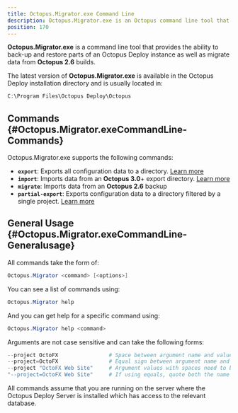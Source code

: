 ```yaml
---
title: Octopus.Migrator.exe Command Line
description: Octopus.Migrator.exe is an Octopus command line tool that provides the ability to back-up and restore parts of an Octopus Deploy instance as well as migrate data from 2.6 builds.
position: 170
---
```


**Octopus.Migrator.exe** is a command line tool that provides the ability to back-up and restore parts of an Octopus Deploy instance as well as migrate data from **Octopus 2.6** builds.

The latest version of **Octopus.Migrator.exe** is available in the Octopus Deploy installation directory and is usually located in:

```powershell
C:\Program Files\Octopus Deploy\Octopus
```

## Commands {#Octopus.Migrator.exeCommandLine-Commands}

Octopus.Migrator.exe supports the following commands:

- **`export`**: Exports all configuration data to a directory. [Learn more](/docs/octopus-rest-api/octopus.migrator.exe-command-line/export.md)
- **`import`**: Imports data from an **Octopus 3.0**+ export directory. [Learn more](/docs/octopus-rest-api/octopus.migrator.exe-command-line/import.md)
- **`migrate`**: Imports data from an **Octopus 2.6** backup
- **`partial-export`**: Exports configuration data to a directory filtered by a single project. [Learn more](/docs/octopus-rest-api/octopus.migrator.exe-command-line/partial-export.md)

## General Usage {#Octopus.Migrator.exeCommandLine-Generalusage}

All commands take the form of:

```powershell
Octopus.Migrator <command> [<options>]
```

You can see a list of commands using:

```powershell
Octopus.Migrator help
```

And you can get help for a specific command using:

```powershell
Octopus.Migrator help <command>
```

Arguments are not case sensitive and can take the following forms:

```powershell
--project OctoFX                # Space between argument name and value
--project=OctoFX                # Equal sign between argument name and value
--project "OctoFX Web Site"     # Argument values with spaces need to be quoted
"--project=OctoFX Web Site"     # If using equals, quote both the name and value, not just the value
```

All commands assume that you are running on the server where the Octopus Deploy Server is installed which has access to the relevant database.
